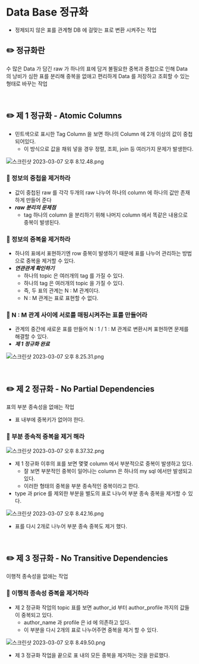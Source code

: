 # Data Base 정규화

- 정제되지 않은 표를 관계형 DB 에 걸맞는 표로 변환 시켜주는 작업

## ✏️ 정규화란

수 많은 Data 가 담긴 raw 가 하나의 표에 담겨 불필요한 중복과 중첩으로 인해 Data 의 낭비가 심한 표를 분리해
중복을 없애고 편리하게 Data 를 저장하고 조회할 수 있는 형태로 바꾸는 작업

<br>

## ✏️ 제 1 정규화 - Atomic Columns

- 민트색으로 표시한 Tag Column 을 보면 하나의 Column 에 2개 이상의 값이 중첩 되어있다.
    - 이 방식으로 값을 채워 넣을 경우 정렬, 조회, join 등 여러가지 문제가 발생한다.

![스크린샷 2023-03-07 오후 8.12.48.png](Data%20Base%20%E1%84%8C%E1%85%A5%E1%86%BC%E1%84%80%E1%85%B2%E1%84%92%E1%85%AA%208849c2b611fe4a1cb6fec7f135b9bc3d/%25E1%2584%2589%25E1%2585%25B3%25E1%2584%258F%25E1%2585%25B3%25E1%2584%2585%25E1%2585%25B5%25E1%2586%25AB%25E1%2584%2589%25E1%2585%25A3%25E1%2586%25BA_2023-03-07_%25E1%2584%258B%25E1%2585%25A9%25E1%2584%2592%25E1%2585%25AE_8.12.48.png)

### 📍 정보의 중첩을 제거하라

- 값이 중첩된 raw 를 각각 두개의 raw 나누어 하나의 column 에 하나의 값만 존재하게 만들어 준다
- ***raw 분리의 문제점***
    - tag 하나의 column 을 분리하기 위해 나머지 column 에서 똑같은 내용으로 중복이 발생된다.

### 📍 정보의 중복을 제거하라

- 하나의 표에서 표현하기엔 row 중복이 발생하기 때문에 표를 나누어 관리하는 방법으로 중복을 제거할 수 있다.
- ***연관관계 확인하기***
    - 하나의 topic 은 여러개의 tag 를 가질 수 있다.
    - 하나의 tag 은 여러개의 topic 을 가질 수 있다.
    - 즉, 두 표의 관계는 N : M 관계이다.
    - N : M 관계는 표로 표현할 수 없다.

### 📍 N : M 관계 사이에 서로를 매핑시켜주는 표를 만들어라

- 관계의 중간에 새로운 표를 만들어 N : 1 / 1 : M 관계로 변환시켜 표현하면 문제를 해결할 수 있다.
- ***제 1 정규화 완료***

![스크린샷 2023-03-07 오후 8.25.31.png](Data%20Base%20%E1%84%8C%E1%85%A5%E1%86%BC%E1%84%80%E1%85%B2%E1%84%92%E1%85%AA%208849c2b611fe4a1cb6fec7f135b9bc3d/%25E1%2584%2589%25E1%2585%25B3%25E1%2584%258F%25E1%2585%25B3%25E1%2584%2585%25E1%2585%25B5%25E1%2586%25AB%25E1%2584%2589%25E1%2585%25A3%25E1%2586%25BA_2023-03-07_%25E1%2584%258B%25E1%2585%25A9%25E1%2584%2592%25E1%2585%25AE_8.25.31.png)

<br>

## ✏️ 제 2 정규화 - No Partial Dependencies

표의 부분 종속성을 없애는 작업

- 표 내부에 중복키가 없어야 한다.

### 📍 부분 종속적 중복을 제거 해라

![스크린샷 2023-03-07 오후 8.37.32.png](Data%20Base%20%E1%84%8C%E1%85%A5%E1%86%BC%E1%84%80%E1%85%B2%E1%84%92%E1%85%AA%208849c2b611fe4a1cb6fec7f135b9bc3d/%25E1%2584%2589%25E1%2585%25B3%25E1%2584%258F%25E1%2585%25B3%25E1%2584%2585%25E1%2585%25B5%25E1%2586%25AB%25E1%2584%2589%25E1%2585%25A3%25E1%2586%25BA_2023-03-07_%25E1%2584%258B%25E1%2585%25A9%25E1%2584%2592%25E1%2585%25AE_8.37.32.png)

- 제 1 정규화 이후의 표를 보면 몇몇 column 에서 부분적으로 중복이 발생하고 있다.
    - 잘 보면 부분적인 중복이 일어나는 column 은 하나의 my sql 에서만 발생되고 있다.
    - 이러한 형태의 중복을 부분 종속적인 중복이라고 한다.
- type 과 price 를 제외한 부분을 별도의 표로 나누어 부분 종속 중복을 제거할 수 있다.

![스크린샷 2023-03-07 오후 8.42.16.png](Data%20Base%20%E1%84%8C%E1%85%A5%E1%86%BC%E1%84%80%E1%85%B2%E1%84%92%E1%85%AA%208849c2b611fe4a1cb6fec7f135b9bc3d/%25E1%2584%2589%25E1%2585%25B3%25E1%2584%258F%25E1%2585%25B3%25E1%2584%2585%25E1%2585%25B5%25E1%2586%25AB%25E1%2584%2589%25E1%2585%25A3%25E1%2586%25BA_2023-03-07_%25E1%2584%258B%25E1%2585%25A9%25E1%2584%2592%25E1%2585%25AE_8.42.16.png)

- 표를 다시 2개로 나누어 부분 종속 중복도 제거 했다.

<br>

## ✏️ 제 3 정규화 - No Transitive Dependencies

이행적 종속성을 없애는 작업

### 📍 이행적 종속성 중복을 제거하라

- 제 2 정규화 작업의 topic 표를 보면 author_id 부터 author_profile 까지의 값들이 중복되고 있다.
    - author_name 과 profile 은 id 에 의존하고 있다.
    - 이 부분을 다시 2개의 표로 나누어주면 중복을 제거 할 수 있다.

![스크린샷 2023-03-07 오후 8.49.50.png](Data%20Base%20%E1%84%8C%E1%85%A5%E1%86%BC%E1%84%80%E1%85%B2%E1%84%92%E1%85%AA%208849c2b611fe4a1cb6fec7f135b9bc3d/%25E1%2584%2589%25E1%2585%25B3%25E1%2584%258F%25E1%2585%25B3%25E1%2584%2585%25E1%2585%25B5%25E1%2586%25AB%25E1%2584%2589%25E1%2585%25A3%25E1%2586%25BA_2023-03-07_%25E1%2584%258B%25E1%2585%25A9%25E1%2584%2592%25E1%2585%25AE_8.49.50.png)

- 제 3 정규화 작업을 끝으로 표 내의 모든 중복을 제거하는 것을 완료했다.